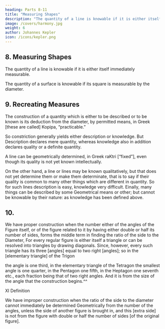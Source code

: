 ```yaml
---
heading: Parts 8-11
title: "Measuring Shapes"
description: "The quantity of a line is knowable if it is either itself immediately measurable"
image: /covers/harmony.jpg
weight: 6
author: Johannes Kepler
icon: /icons/kepler.png
---
```




## 8. Measuring Shapes

The quantity of a line is knowable if it is either itself immediately measurable.

The quantity of a surface is knowable if its square is measurable by the diameter.


<!--  square if a surface: or the quantity in question is at least formed from quan­
tities such that by some definite geometrical connection, in some series
[of operations] however long, they at last depend upon the diameter
or its square. The Greek for this is yvcopipov, “intelligible.” -->


## 9. Recreating Measures

The construction of a quantity which is either to be described or to be known is its deduction from the diameter, by permitted means, in Greek [these are called] Kopipa, “practicable.”

So constriction generally yields either description or knowledge. But Description declares mere quantity, whereas knowledge also in addition declares quality or a definite quantity.

A line can be geometrically determined, in Greek raKtri [“fixed”], even though its quality is not yet known intellectually. 

On the other hand, a line or lines may be known qualitatively, but that does not yet determine them or make them determinate, that is to say if their quality is common to many other things which are different in quantity. So for such lines description is easy, knowledge very difficult. Einally, many things can be described by some Geometrical means or other; but cannot be knowable by their nature: as knowledge has been defined above.


## 10. 

We have proper construction when the number either of the angles of the Figure itself, or of the figure related to it by having either double or half its number of sides, forms the middle term in finding the ratio of the side to the Diameter,
For every regular figure is either itself a triangle or can be resolved into triangles by drawing diagonals. Since, however, every such triangle has its three [angles] equal to two right [angles]; so in the [elementary triangle] of the Trigon

the angle is one third, in the elementary triangle of the Tetragon the smallest
angle is one quarter, in the Pentagon one fifth, in the Heptagon one seventh
etc., each fraction being that of two right angles. And it is from the size of the
angle that the construction begins.^^


XI Definition 

We have improper construction when the ratio of the side to the diameter cannot immediately be determined Geometrically from the number of the angles, unless the side of another figure is brought in, and this [extra side] is not from the figure with double or half the number of sides [of the original figure].

